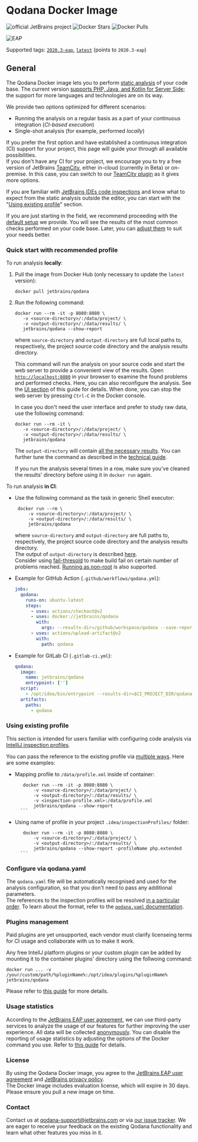 # Qodana Docker Image

![official JetBrains project](https://jb.gg/badges/official-flat-square.svg)
![Docker Stars](https://img.shields.io/docker/stars/jetbrains/qodana.svg)
![Docker Pulls](https://img.shields.io/docker/pulls/jetbrains/qodana.svg)

![EAP](../resources/eap-alert.png)

Supported tags: [`2020.3-eap`](https://hub.docker.com/layers/jetbrains/qodana/2020.3-eap/images/sha256-2085028591a87b68f81c62278c6ea715a8043b30654fd791d7eda10651bc3709?context=explore), [`latest`](https://hub.docker.com/layers/jetbrains/qodana/latest/images/sha256-2085028591a87b68f81c62278c6ea715a8043b30654fd791d7eda10651bc3709?context=explore) (points to `2020.3-eap`)

## General

The Qodana Docker image lets you to perform [static analysis](https://en.wikipedia.org/wiki/Static_program_analysis) of your
code base. The current version [supports PHP, Java, and Kotlin for Server Side](../General/supported-technologies.md); the support for more languages and technologies are on its way.

We provide two options optimized for different scenarios:
- Running the analysis on a regular basis as a part of your continuous integration (*CI-based execution*)
- Single-shot analysis (for example, performed *locally*)

If you prefer the first option and have established a continuous integration (CI) support for your project, this page
  will guide your through all available possibilities.  
  If you don't have any CI for your project, we encourage you to try a free version of JetBrains [TeamCity](https://www.jetbrains.com/teamcity/), either in-cloud (currently in Beta) or on-premise. In this case, you can switch to our [TeamCity plugin](https://github.com/JetBrains/Qodana/tree/main/TeamCity%20Plugin) as it gives more options.

If you are familiar with [JetBrains IDEs code inspections](https://www.jetbrains.com/help/idea/code-inspection.html)
and know what to expect from the static analysis outside the editor, you can start with the "[Using existing profile](#Using-existing-profile)" section.

If you are just starting in the field, we recommend proceeding with the [default setup](#Quick-start-with-recommended-profile) we provide. You will see the
results of the most common checks performed on your code base. Later, you can [adjust them](#Configure-via-qodanayaml) to suit your needs better.

### Quick start with recommended profile

To run analysis __locally__:

1) Pull the image from Docker Hub (only necessary to update the `latest` version):

   ```
   docker pull jetbrains/qodana

   ```
2) Run the following command:

   ```
   docker run --rm -it -p 8080:8080 \
      -v <source-directory>/:/data/project/ \
      -v <output-directory>/:/data/results/ \
      jetbrains/qodana --show-report
   ```

   where `source-directory` and `output-directory` are full local paths to, respectively, the project source code directory and the analysis results directory.

   This command will run the analysis on your source code and start the web server to provide a convenient view of the results. Open [`http://localhost:8080`](http://localhost:8080) in your browser to examine the found problems and performed checks. Here, you can also reconfigure the analysis. See the [UI section](../UI/README.md) of this guide for details. When done, you can stop the web server by pressing `Ctrl-C` in the Docker console.

   In case you don't need the user interface and prefer to study raw data, use the following command:

   ```
   docker run --rm -it \
      -v <source-directory>/:/data/project/ \
      -v <output-directory>/:/data/results/ \
      jetbrains/qodana
   ```

   The `output-directory` will contain [all the necessary results](../General/output.md#basic-output). You can further tune the command as described in the [technical guide](techs.md).

   If you run the analysis several times in a row, make sure you've cleaned the results' directory before using it in `docker run` again.

To run analysis __in CI__:
 - Use the following command as the task in generic Shell executor:
   ```
    docker run --rm \
        -v <source-directory>/:/data/project/ \
        -v <output-directory>/:/data/results/ \
        jetbrains/qodana
   ```
   where `source-directory` and `output-directory` are full paths to, respectively, the project source code directory and the analysis results directory.  
   The output of `output-directory` is described [here](../General/output.md#basic-output).  
   Consider using [fail-thresold](../General/qodana-yaml.md#fail-threshold) to make build fail on certain number of problems reached. [Running as non-root](techs.md#run-as-non-root) is also supported.
   
 - Example for GitHub Action (`.github/workflows/qodana.yml`):
   ```yaml
   jobs:
     qodana:
       runs-on: ubuntu-latest
       steps:
         - uses: actions/checkout@v2
         - uses: docker://jetbrains/qodana
           with:
             args: --results-dir=/github/workspace/qodana --save-report --report-dir=/github/workspace/qodana/report
         - uses: actions/upload-artifact@v2
           with:
             path: qodana
   ```
   
 - Example for GitLab CI (`.gitlab-ci.yml`):
    ```yaml
    qodana:
      image: 
        name: jetbrains/qodana
        entrypoint: ['']
      script:
        - /opt/idea/bin/entrypoint --results-dir=$CI_PROJECT_DIR/qodana --save-report --report-dir=$CI_PROJECT_DIR/qodana/report
      artifacts:
        paths:
          - qodana
    ```

### Using existing profile

This section is intended for users familiar with configuring code analysis via [IntelliJ inspection profiles](https://www.jetbrains.com/help/idea/customizing-profiles.html).

You can pass the reference to the existing profile via [multiple ways](https://github.com/JetBrains/Qodana/blob/main/Docker/techs.md#order-of-resolving-profile). Here are some examples:

- Mapping profile to `/data/profile.xml` inside of container:
     ```
        docker run --rm -it -p 8080:8080 \
            -v <source-directory>/:/data/project/ \
            -v <output-directory>/:/data/results/ \
            -v <inspection-profile.xml>:/data/profile.xml
            jetbrains/qodana --show-report
       ```
  
- Using name of profile in your project `.idea/inspectionProfiles/` folder:
     ```
        docker run --rm -it -p 8080:8080 \
            -v <source-directory>/:/data/project/ \
            -v <output-directory>/:/data/results/ \
            jetbrains/qodana --show-report -profileName php.extended
       ```

### Configure via qodana.yaml

The `qodana.yaml` file will be automatically recognised and used for the analysis configuration, so that you don't need to pass any additional parameters.  
The references to the inspection profiles will be resolved [in a particular order](techs.md#order-of-resolving-profile). To learn about the format, refer to the [`qodana.yaml` documentation](../General/qodana-yaml.md).

### Plugins management

Paid plugins are yet unsupported, each vendor must clarify licenseing terms for CI usage and collaborate with us to make it work.

Any free IntellJ platform plugins or your custom plugin can be added by mounting it to the container plugins' directory using the follwoing command:

```
docker run ... -v /your/custom/path/%pluginName%:/opt/idea/plugins/%pluginName% jetbrains/qodana
```

Please refer to [this guide](techs.md) for more details.

### Usage statistics

According to the [JetBrains EAP user agreement](https://www.jetbrains.com/legal/agreements/user_eap.html), we can use third-party services to analyze the usage of our features for further improving the user experience. All data will be collected [anonymously](https://www.jetbrains.com/company/privacy.html). You can disable the reporting of usage statistics by adjusting the options of the Docker command you use. Refer to [this guide](techs.md) for details.

### License

By using the Qodana Docker image, you agree to the [JetBrains EAP user agreement](https://www.jetbrains.com/legal/agreements/user_eap.html) and [JetBrains privacy policy](https://www.jetbrains.com/company/privacy.html).  
The Docker image includes evaluation license, which will expire in 30 days. Please ensure you pull a new image on time.

### Contact

Contact us at [qodana-support@jetbrains.com](mailto:qodana-support@jetbrains.com) or via [our issue tracker](https://youtrack.jetbrains.com/newIssue?project=QD). We are eager to receive your feedback on the existing Qodana functionality and learn what other features you miss in it.
